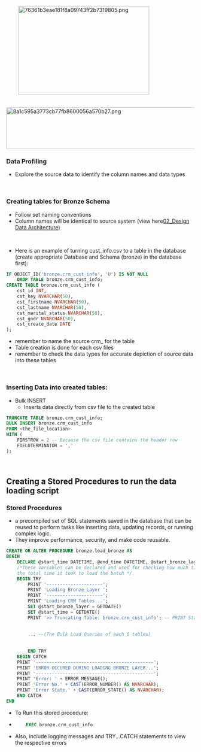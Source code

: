 &nbsp;       <img src="../_resources/76361b3eae181f8a09743ff2b7319805.png" alt="76361b3eae181f8a09743ff2b7319805.png" width="350" height="237" class="jop-noMdConv">

&nbsp;       <img src="../_resources/8a1c595a3773cb77fb8600056a570b27.png" alt="8a1c595a3773cb77fb8600056a570b27.png" width="524" height="111" class="jop-noMdConv">

### Data Profiling

- Explore the source data to identify the column names and data types

&nbsp;

### Creating tables for Bronze Schema

- Follow set naming conventions
- Column names will be identical to source system (view here[02_Design Data Architecture)](../Implementation%20of%20SQL%20Data%20Warehouse/02_Design%20Data%20Architecture.md)

&nbsp;

- Here is an example of turning cust_info.csv to a table in the database (create appropriate Database and Schema (bronze) in the database first):

```SQL
IF OBJECT_ID('bronze.crm_cust_info', 'U') IS NOT NULL
    DROP TABLE bronze.crm_cust_info;
CREATE TABLE bronze.crm_cust_info (
    cst_id INT,
    cst_key NVARCHAR(50),
    cst_firstname NVARCHAR(50),
    cst_lastname NVARCHAR(50),
    cst_marital_status NVARCHAR(50),
    cst_gndr NVARCHAR(50),
    cst_create_date DATE
);
```

- remember to name the source crm_ for the table
- Table creation is done for each csv files
- remember to check the data types for accurate depiction of source data into these tables

&nbsp;

### Inserting Data into created tables:

- Bulk INSERT
    - Inserts data directly from csv file to the created table

```SQL
TRUNCATE TABLE bronze.crm_cust_info;
BULK INSERT bronze.crm_cust_info
FROM <the_file_location>
WITH (
    FIRSTROW = 2 -- Because the csv file contains the header row
    FIELDTERMINATOR = ','
);
```

&nbsp;

## Creating a Stored Procedures to run the data loading script

### Stored Procedures

- a precompiled set of SQL statements saved in the database that can be reused to perform tasks like inserting data, updating records, or running complex logic.
- They improve performance, security, and make code reusable.

```SQL
CREATE OR ALTER PROCEDURE bronze.load_bronze AS
BEGIN
    DECLARE @start_time DATETIME, @end_time DATETIME, @start_bronze_layer DATETIME, @end_bronze_layer DATETIME 
    /*These variables can be declared and used for checking how much time each table took to truncate and load and 
    the total time it took to load the batch */
    BEGIN TRY	
        PRINT '---------------------';
        PRINT 'Loading Bronze Layer ';
        PRINT '---------------------';
        PRINT 'Loading CRM Tables...';
        SET @start_bronze_layer = GETDATE()
        SET @start_time = GETDATE()
        PRINT '>> Truncating Table: bronze.crm_cust_info'; -- PRINT Statements log into console for debugging
    	
    	
    	... --(The Bulk Load Queries of each 6 tables)
    	
    	
    	END TRY
    BEGIN CATCH
    PRINT '--------------------------------------------';
    PRINT 'ERROR OCCURED DURING LOADING BRONZE LAYER...';
    PRINT '--------------------------------------------';
    PRINT 'Error: ' + ERROR_MESSAGE();
    PRINT 'Error No.' + CAST(ERROR_NUMBER() AS NVARCHAR);
    PRINT 'Error State.' + CAST(ERROR_STATE() AS NVARCHAR);
    END CATCH
END
```

- To Run this stored procedure:
    
- ```SQL
      EXEC bronze.crm_cust_info
    ```
    
- Also, include logging messages and TRY...CATCH statements to view the respective errors